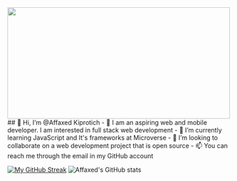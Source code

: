 <img width=500 height=250 src="">
## 👋 Hi, I’m @Affaxed Kiprotich
- 👀 I am an aspiring web and mobile developer. I am interested in full stack web development
- 🌱 I’m currently learning JavaScript and It's frameworks at Microverse
- 💞️ I’m looking to collaborate on a web development project that is open source
- 📫 You can reach me through the email in my GitHub account

[![My GitHub Streak](http://github-readme-streak-stats.herokuapp.com?user=DelhinRharl&date_format=M%20j%5B%2C%20Y%5D)]() 
![Affaxed's GitHub stats](https://github-readme-stats.vercel.app/api?username=DelhinRharl&show_icons=true&theme=radical)

<!---
DelhinRharl/DelhinRharl is a ✨ special ✨ repository because its `README.md` (this file) appears on your GitHub profile.
You can click the Preview link to take a look at your changes.
--->
